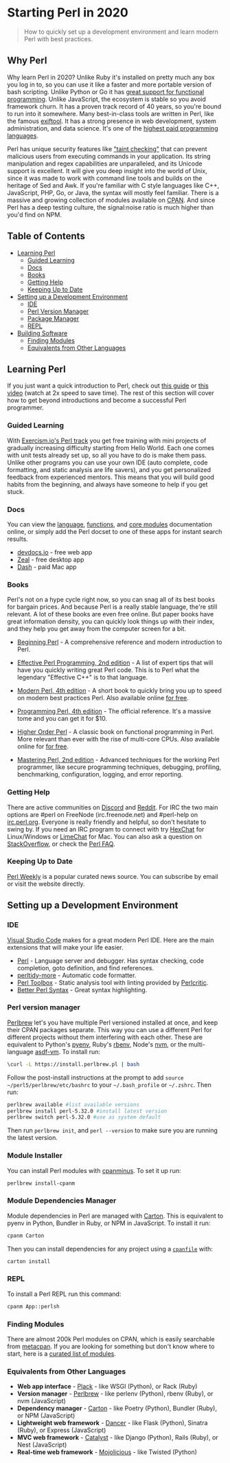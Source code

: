 # Starting Perl in 2020

> How to quickly set up a development environment and learn modern Perl with best practices.

## Why Perl

Why learn Perl in 2020? Unlike Ruby it's installed on pretty much any box you log in to, so you can use it like a faster and more portable version of bash scripting. Unlike Python or Go it has [great support for functional programming](https://hop.perl.plover.com/book/). Unlike JavaScript, the ecosystem is stable so you avoid framework churn. It has a proven track record of 40 years, so you're bound to run into it somewhere. Many best-in-class tools are written in Perl, like the famous [exiftool](https://exiftool.org/). It has a strong presence in web development, system administration, and data science. It's one of the [highest paid programming languages](https://fossbytes.com/stack-overflow-highest-salary-programming-languages-2020/).

Perl has unique security features like ["taint checking"](https://en.wikipedia.org/wiki/Taint_checking) that can prevent malicious users from executing commands in your application. Its string manipulation and regex capabilities are unparalleled, and its Unicode support is excellent. It will give you deep insight into the world of Unix, since it was made to work with command line tools and builds on the heritage of Sed and Awk. If you're familiar with C style languages like C++, JavaScript, PHP, Go, or Java, the syntax will mostly feel familiar. There is a massive and growing collection of modules available on [CPAN](https://metacpan.org/). And since Perl has a deep testing culture, the signal:noise ratio is much higher than you'd find on NPM.

## Table of Contents

- [Learning Perl](#learning-perl)
  - [Guided Learning](#guided-learning)
  - [Docs](#docs)
  - [Books](#books)
  - [Getting Help](#getting-help)
  - [Keeping Up to Date](#keeping-up-to-date)
- [Setting up a Development Environment](#setting-up-a-development-environment)
  - [IDE](#ide)
  - [Perl Version Manager](#perl-version-manager)
  - [Package Manager](#package-manager)
  - [REPL](#repl)
- [Building Software](#building-software)
  - [Finding Modules](#finding-modules)
  - [Equivalents from Other Languages](#equivalents-from-other-languages)

## Learning Perl

If you just want a quick introduction to Perl, check out [this guide](https://perldoc.perl.org/perlintro.html) or [this video](https://www.youtube.com/watch?v=WEghIXs8F6c) (watch at 2x speed to save time). The rest of this section will cover how to get beyond introductions and become a successful Perl programmer.

### Guided Learning

With [Exercism.io's Perl track](https://exercism.io/my/tracks/perl5) you get free training with mini projects of gradually increasing difficulty starting from Hello World. Each one comes with unit tests already set up, so all you have to do is make them pass. Unlike other programs you can use your own IDE (auto complete, code formatting, and static analysis are life savers), and you get personalized feedback from experienced mentors. This means that you will build good habits from the beginning, and always have someone to help if you get stuck.

### Docs

You can view the [language](https://perldoc.perl.org/perl.html), [functions](https://perldoc.pl/functions), and [core modules](https://perldoc.pl/modules) documentation online, or simply add the Perl docset to one of these apps for instant search results.

- [devdocs.io](https://devdocs.io) - free web app
- [Zeal](https://zealdocs.org/) - free desktop app
- [Dash](https://kapeli.com/dash) - paid Mac app

### Books

Perl's not on a hype cycle right now, so you can snag all of its best books for bargain prices. And because Perl is a really stable language, the're still relevant. A lot of these books are even free online. But paper books have great information density, you can quickly look things up with their index, and they help you get away from the computer screen for a bit.

- [Beginning Perl](https://www.goodreads.com/book/show/13837737-beginning-perl) - A comprehensive reference and modern introduction to Perl.

- [Effective Perl Programming, 2nd edition](https://www.goodreads.com/book/show/946128.Effective_Perl_Programming) - A list of expert tips that will have you quickly writing great Perl code. This is to Perl what the legendary "Effective C++" is to that language.

- [Modern Perl, 4th edition](https://www.goodreads.com/book/show/10198038-modern-perl) - A short book to quickly bring you up to speed on modern best practices Perl. Also available online [for free](http://modernperlbooks.com/books/modern_perl_2016/index.html).

- [Programming Perl, 4th edition](https://www.goodreads.com/book/show/154155.Programming_Perl) - The official reference. It's a massive tome and you can get it for \$10.

- [Higher Order Perl](https://www.goodreads.com/book/show/86365.Higher_Order_Perl) - A classic book on functional programming in Perl. More relevant than ever with the rise of multi-core CPUs. Also available online for [for free](https://hop.perl.plover.com/book/).

- [Mastering Perl, 2nd edition](https://www.goodreads.com/book/show/583634.Mastering_Perl) - Advanced techniques for the working Perl programmer, like secure programming techniques, debugging, profiling, benchmarking, configuration, logging, and error reporting.

### Getting Help

There are active communities on [Discord](https://discord.com/invite/Mnbj6th) and [Reddit](https://reddit.com/r/perl/). For IRC the two main options are #perl on FreeNode (irc.freenode.net) and #perl-help on [irc.perl.org](https://www.irc.perl.org/). Everyone is really friendly and helpful, so don't hesitate to swing by. If you need an IRC program to connect with try [HexChat](https://hexchat.github.io/) for Linux/Windows or [LimeChat](http://limechat.net/mac/) for Mac. You can also ask a question on [StackOverflow](https://stackoverflow.com/questions/tagged/perl), or check the [Perl FAQ](https://perldoc.pl/perlfaq).

### Keeping Up to Date

[Perl Weekly](https://perlweekly.com/latest.html) is a popular curated news source. You can subscribe by email or visit the website directly.

## Setting up a Development Environment

### IDE

[Visual Studio Code](https://code.visualstudio.com/) makes for a great modern Perl IDE. Here are the main extensions that will make your life easier.

- [Perl](https://marketplace.visualstudio.com/items?itemName=richterger.perl) - Language server and debugger. Has syntax checking, code completion, goto definition, and find references.
- [perltidy-more](https://marketplace.visualstudio.com/items?itemName=Kaktus.perltidy-more) - Automatic code formatter.
- [Perl Toolbox](https://marketplace.visualstudio.com/items?itemName=d9705996.perl-toolbox) - Static analysis tool with linting provided by [Perlcritic](https://github.com/Perl-Critic/Perl-Critic).
- [Better Perl Syntax](https://marketplace.visualstudio.com/items?itemName=jeff-hykin.better-perl-syntax) - Great syntax highlighting.

### Perl version manager

[Perlbrew](https://perlbrew.pl/) let's you have multiple Perl versioned installed at once, and keep their CPAN packages separate. This way you can use a different Perl for different projects without them interfering with each other. These are equivalent to Python's [pyenv](https://github.com/pyenv/pyenv), Ruby's [rbenv](https://github.com/rbenv/rbenv), Node's [nvm](https://github.com/nvm-sh/nvm), or the multi-language [asdf-vm](https://asdf-vm.com/). To install run:

```bash
\curl -L https://install.perlbrew.pl | bash
```

Follow the post-install instructions at the prompt to add `source ~/perl5/perlbrew/etc/bashrc` to your `~/.bash_profile` or `~/.zshrc`. Then run:

```bash
perlbrew available #list available versions
perlbrew install perl-5.32.0 #install latest version
perlbrew switch perl-5.32.0 #use as system default
```

Then run `perlbrew init`, and `perl --version` to make sure you are running the latest version.

### Module Installer

You can install Perl modules with [cpanminus](https://github.com/miyagawa/cpanminus). To set it up run:

```bash
perlbrew install-cpanm
```

### Module Dependencies Manager

Module dependencies in Perl are managed with [Carton](https://metacpan.org/pod/Carton). This is equivalent to pyenv in Python, Bundler in Ruby, or NPM in JavaScript. To install it run:

```bash
cpanm Carton
```

Then you can install dependencies for any project using a [`cpanfile`](https://metacpan.org/pod/cpanfile) with:

```bash
carton install
```

### REPL

To install a Perl REPL run this command:

```bash
cpanm App::perlsh
```

### Finding Modules

There are almost 200k Perl modules on CPAN, which is easily searchable from [metacpan](https://metacpan.org/). If you are looking for something but don't know where to start, here is a [curated list of modules](https://metacpan.org/pod/Task::Kensho).

### Equivalents from Other Languages

- **Web app interface** - [Plack](https://plackperl.org/) - like WSGI (Python), or Rack (Ruby)
- **Version manager** - [Perlbrew](https://perlbrew.pl/) - like perlenv (Python), rbenv (Ruby), or nvm (JavaScript)
- **Dependency manager** - [Carton](https://metacpan.org/pod/Carton) - like Poetry (Python), Bundler (Ruby), or NPM (JavaScript)
- **Lightweight web framework** - [Dancer](http://perldancer.org/) - like Flask (Python), Sinatra (Ruby), or Express (JavaScript)
- **MVC web framework** - [Catalyst](http://www.catalystframework.org/) - like Django (Python), Rails (Ruby), or Nest (JavaScript)
- **Real-time web framework** - [Mojolicious](https://mojolicious.org/) - like Twisted (Python)

